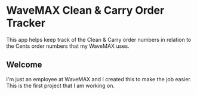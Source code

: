 # WaveMAX Clean & Carry Order Tracker
This app helps keep track of the Clean & Carry order numbers in relation to the Cents order numbers that my WaveMAX uses.

## Welcome
I'm just an employee at WaveMAX and I created this to make the job easier. This is the first project that I am working on.

